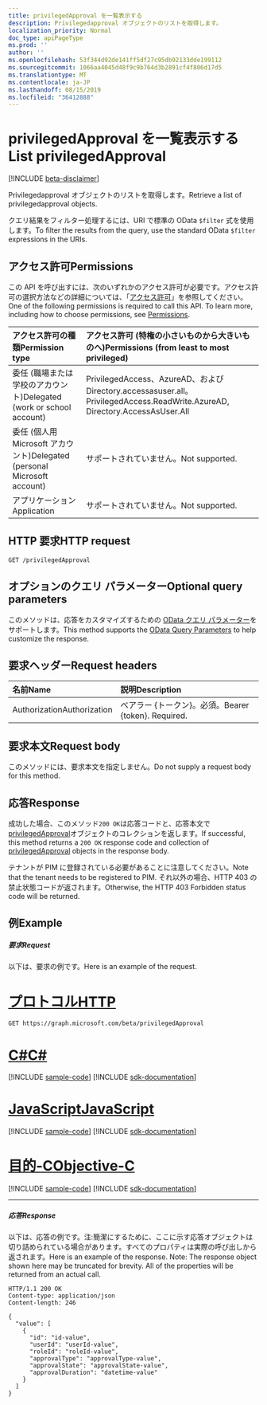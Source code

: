```yaml
---
title: privilegedApproval を一覧表示する
description: Privilegedapproval オブジェクトのリストを取得します。
localization_priority: Normal
doc_type: apiPageType
ms.prod: ''
author: ''
ms.openlocfilehash: 53f344d92de141ff5df27c95db92133dde199112
ms.sourcegitcommit: 1066aa4045d48f9c9b764d3b2891cf4f806d17d5
ms.translationtype: MT
ms.contentlocale: ja-JP
ms.lasthandoff: 08/15/2019
ms.locfileid: "36412888"
---
```

# <a name="list-privilegedapproval"></a><span data-ttu-id="32f0c-103">privilegedApproval を一覧表示する</span><span class="sxs-lookup"><span data-stu-id="32f0c-103">List privilegedApproval</span></span>

[!INCLUDE [beta-disclaimer](../../includes/beta-disclaimer.md)]

<span data-ttu-id="32f0c-104">Privilegedapproval オブジェクトのリストを取得します。</span><span class="sxs-lookup"><span data-stu-id="32f0c-104">Retrieve a list of privilegedapproval objects.</span></span>

<span data-ttu-id="32f0c-105">クエリ結果をフィルター処理するには、URI で標準の OData ``$filter`` 式を使用します。</span><span class="sxs-lookup"><span data-stu-id="32f0c-105">To filter the results from the query, use the standard OData ``$filter`` expressions in the URIs.</span></span>
## <a name="permissions"></a><span data-ttu-id="32f0c-106">アクセス許可</span><span class="sxs-lookup"><span data-stu-id="32f0c-106">Permissions</span></span>
<span data-ttu-id="32f0c-p101">この API を呼び出すには、次のいずれかのアクセス許可が必要です。アクセス許可の選択方法などの詳細については、「[アクセス許可](/graph/permissions-reference)」を参照してください。</span><span class="sxs-lookup"><span data-stu-id="32f0c-p101">One of the following permissions is required to call this API. To learn more, including how to choose permissions, see [Permissions](/graph/permissions-reference).</span></span>


|<span data-ttu-id="32f0c-109">アクセス許可の種類</span><span class="sxs-lookup"><span data-stu-id="32f0c-109">Permission type</span></span>      | <span data-ttu-id="32f0c-110">アクセス許可 (特権の小さいものから大きいものへ)</span><span class="sxs-lookup"><span data-stu-id="32f0c-110">Permissions (from least to most privileged)</span></span>              |
|:--------------------|:---------------------------------------------------------|
|<span data-ttu-id="32f0c-111">委任 (職場または学校のアカウント)</span><span class="sxs-lookup"><span data-stu-id="32f0c-111">Delegated (work or school account)</span></span> | <span data-ttu-id="32f0c-112">PrivilegedAccess、AzureAD、および Directory.accessasuser.all。</span><span class="sxs-lookup"><span data-stu-id="32f0c-112">PrivilegedAccess.ReadWrite.AzureAD, Directory.AccessAsUser.All</span></span>    |
|<span data-ttu-id="32f0c-113">委任 (個人用 Microsoft アカウント)</span><span class="sxs-lookup"><span data-stu-id="32f0c-113">Delegated (personal Microsoft account)</span></span> | <span data-ttu-id="32f0c-114">サポートされていません。</span><span class="sxs-lookup"><span data-stu-id="32f0c-114">Not supported.</span></span>    |
|<span data-ttu-id="32f0c-115">アプリケーション</span><span class="sxs-lookup"><span data-stu-id="32f0c-115">Application</span></span> | <span data-ttu-id="32f0c-116">サポートされていません。</span><span class="sxs-lookup"><span data-stu-id="32f0c-116">Not supported.</span></span> |

## <a name="http-request"></a><span data-ttu-id="32f0c-117">HTTP 要求</span><span class="sxs-lookup"><span data-stu-id="32f0c-117">HTTP request</span></span>
<!-- { "blockType": "ignored" } -->
```http
GET /privilegedApproval
```
## <a name="optional-query-parameters"></a><span data-ttu-id="32f0c-118">オプションのクエリ パラメーター</span><span class="sxs-lookup"><span data-stu-id="32f0c-118">Optional query parameters</span></span>
<span data-ttu-id="32f0c-119">このメソッドは、応答をカスタマイズするための [OData クエリ パラメーター](https://developer.microsoft.com/graph/docs/concepts/query_parameters)をサポートします。</span><span class="sxs-lookup"><span data-stu-id="32f0c-119">This method supports the [OData Query Parameters](https://developer.microsoft.com/graph/docs/concepts/query_parameters) to help customize the response.</span></span>

## <a name="request-headers"></a><span data-ttu-id="32f0c-120">要求ヘッダー</span><span class="sxs-lookup"><span data-stu-id="32f0c-120">Request headers</span></span>
| <span data-ttu-id="32f0c-121">名前</span><span class="sxs-lookup"><span data-stu-id="32f0c-121">Name</span></span>      |<span data-ttu-id="32f0c-122">説明</span><span class="sxs-lookup"><span data-stu-id="32f0c-122">Description</span></span>|
|:----------|:----------|
| <span data-ttu-id="32f0c-123">Authorization</span><span class="sxs-lookup"><span data-stu-id="32f0c-123">Authorization</span></span>  | <span data-ttu-id="32f0c-p102">ベアラー {トークン}。必須。</span><span class="sxs-lookup"><span data-stu-id="32f0c-p102">Bearer {token}. Required.</span></span> |

## <a name="request-body"></a><span data-ttu-id="32f0c-126">要求本文</span><span class="sxs-lookup"><span data-stu-id="32f0c-126">Request body</span></span>
<span data-ttu-id="32f0c-127">このメソッドには、要求本文を指定しません。</span><span class="sxs-lookup"><span data-stu-id="32f0c-127">Do not supply a request body for this method.</span></span>

## <a name="response"></a><span data-ttu-id="32f0c-128">応答</span><span class="sxs-lookup"><span data-stu-id="32f0c-128">Response</span></span>

<span data-ttu-id="32f0c-129">成功した場合、このメソッド`200 OK`は応答コードと、応答本文で[privilegedApproval](../resources/privilegedapproval.md)オブジェクトのコレクションを返します。</span><span class="sxs-lookup"><span data-stu-id="32f0c-129">If successful, this method returns a `200 OK` response code and collection of [privilegedApproval](../resources/privilegedapproval.md) objects in the response body.</span></span>

<span data-ttu-id="32f0c-130">テナントが PIM に登録されている必要があることに注意してください。</span><span class="sxs-lookup"><span data-stu-id="32f0c-130">Note that the tenant needs to be registered to PIM.</span></span> <span data-ttu-id="32f0c-131">それ以外の場合、HTTP 403 の禁止状態コードが返されます。</span><span class="sxs-lookup"><span data-stu-id="32f0c-131">Otherwise, the HTTP 403 Forbidden status code will be returned.</span></span>

## <a name="example"></a><span data-ttu-id="32f0c-132">例</span><span class="sxs-lookup"><span data-stu-id="32f0c-132">Example</span></span>
##### <a name="request"></a><span data-ttu-id="32f0c-133">要求</span><span class="sxs-lookup"><span data-stu-id="32f0c-133">Request</span></span>
<span data-ttu-id="32f0c-134">以下は、要求の例です。</span><span class="sxs-lookup"><span data-stu-id="32f0c-134">Here is an example of the request.</span></span>

# <a name="httptabhttp"></a>[<span data-ttu-id="32f0c-135">プロトコル</span><span class="sxs-lookup"><span data-stu-id="32f0c-135">HTTP</span></span>](#tab/http)
<!-- {
  "blockType": "request",
  "name": "get_privilegedapproval"
}-->
```http
GET https://graph.microsoft.com/beta/privilegedApproval
```
# <a name="ctabcsharp"></a>[<span data-ttu-id="32f0c-136">C#</span><span class="sxs-lookup"><span data-stu-id="32f0c-136">C#</span></span>](#tab/csharp)
[!INCLUDE [sample-code](../includes/snippets/csharp/get-privilegedapproval-csharp-snippets.md)]
[!INCLUDE [sdk-documentation](../includes/snippets/snippets-sdk-documentation-link.md)]

# <a name="javascripttabjavascript"></a>[<span data-ttu-id="32f0c-137">JavaScript</span><span class="sxs-lookup"><span data-stu-id="32f0c-137">JavaScript</span></span>](#tab/javascript)
[!INCLUDE [sample-code](../includes/snippets/javascript/get-privilegedapproval-javascript-snippets.md)]
[!INCLUDE [sdk-documentation](../includes/snippets/snippets-sdk-documentation-link.md)]

# <a name="objective-ctabobjc"></a>[<span data-ttu-id="32f0c-138">目的-C</span><span class="sxs-lookup"><span data-stu-id="32f0c-138">Objective-C</span></span>](#tab/objc)
[!INCLUDE [sample-code](../includes/snippets/objc/get-privilegedapproval-objc-snippets.md)]
[!INCLUDE [sdk-documentation](../includes/snippets/snippets-sdk-documentation-link.md)]

---

##### <a name="response"></a><span data-ttu-id="32f0c-139">応答</span><span class="sxs-lookup"><span data-stu-id="32f0c-139">Response</span></span>
<span data-ttu-id="32f0c-p104">以下は、応答の例です。注:簡潔にするために、ここに示す応答オブジェクトは切り詰められている場合があります。すべてのプロパティは実際の呼び出しから返されます。</span><span class="sxs-lookup"><span data-stu-id="32f0c-p104">Here is an example of the response. Note: The response object shown here may be truncated for brevity. All of the properties will be returned from an actual call.</span></span>
<!-- {
  "blockType": "response",
  "truncated": true,
  "@odata.type": "microsoft.graph.privilegedApproval",
  "isCollection": true
} -->
```http
HTTP/1.1 200 OK
Content-type: application/json
Content-length: 246

{
  "value": [
    {
      "id": "id-value",
      "userId": "userId-value",
      "roleId": "roleId-value",
      "approvalType": "approvalType-value",
      "approvalState": "approvalState-value",
      "approvalDuration": "datetime-value"
    }
  ]
}
```

<!-- uuid: 8fcb5dbc-d5aa-4681-8e31-b001d5168d79
2015-10-25 14:57:30 UTC -->
<!--
{
  "type": "#page.annotation",
  "description": "List privilegedApproval",
  "keywords": "",
  "section": "documentation",
  "tocPath": "",
  "suppressions": [
  ]
}
-->
